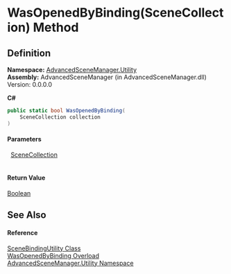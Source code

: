 # WasOpenedByBinding(SceneCollection) Method




## Definition
**Namespace:** <a href="N_AdvancedSceneManager_Utility.md">AdvancedSceneManager.Utility</a>  
**Assembly:** AdvancedSceneManager (in AdvancedSceneManager.dll) Version: 0.0.0.0

**C#**
``` C#
public static bool WasOpenedByBinding(
	SceneCollection collection
)
```



#### Parameters
<dl><dt>  <a href="T_AdvancedSceneManager_Models_SceneCollection.md">SceneCollection</a></dt><dd> </dd></dl>

#### Return Value
<a href="https://learn.microsoft.com/dotnet/api/system.boolean" target="_blank" rel="noopener noreferrer">Boolean</a>

## See Also


#### Reference
<a href="T_AdvancedSceneManager_Utility_SceneBindingUtility.md">SceneBindingUtility Class</a>  
<a href="Overload_AdvancedSceneManager_Utility_SceneBindingUtility_WasOpenedByBinding.md">WasOpenedByBinding Overload</a>  
<a href="N_AdvancedSceneManager_Utility.md">AdvancedSceneManager.Utility Namespace</a>  
